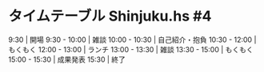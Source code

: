 タイムテーブル Shinjuku.hs #4
=============================

 9:30		| 開場
 9:30 - 10:00	| 雑談
10:00 - 10:30	| 自己紹介・抱負
10:30 - 12:00	| もくもく
12:00 - 13:00	| ランチ
13:00 - 13:30	| 雑談
13:30 - 15:00	| もくもく
15:00 - 15:30	| 成果発表
15:30		| 終了
